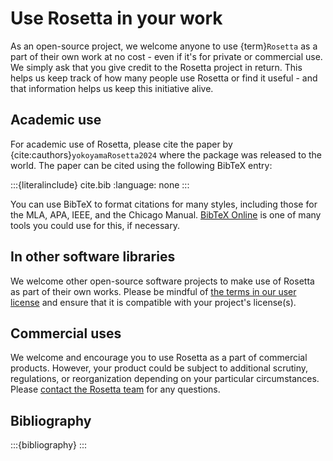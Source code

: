 # Use Rosetta in your work

As an open-source project, we welcome anyone to use {term}`Rosetta` as a part of their own work at no cost - even if it's for private or commercial use. We simply ask that you give credit to the Rosetta project in return. This helps us keep track of how many people use Rosetta or find it useful - and that information helps us keep this initiative alive.

## Academic use

For academic use of Rosetta, please cite the paper by {cite:cauthors}`yokoyamaRosetta2024` where the package was released to the world. The paper can be cited using the following BibTeX entry:

:::{literalinclude} cite.bib
:language: none
:::

You can use BibTeX to format citations for many styles, including those for the MLA, APA, IEEE, and the Chicago Manual. [BibTeX Online](https://bibtex.online/) is one of many tools you could use for this, if necessary.

## In other software libraries

We welcome other open-source software projects to make use of Rosetta as part of their own works. Please be mindful of [the terms in our user license](project:./contribute.md#license) and ensure that it is compatible with your project's license(s).

## Commercial uses

We welcome and encourage you to use Rosetta as a part of commercial products. However, your product could be subject to additional scrutiny, regulations, or reorganization depending on your particular circumstances. Please [contact the Rosetta team](project:./start/contact.md) for any questions.

## Bibliography

<!-- see https://github.com/executablebooks/jupyter-book/issues/1662#issuecomment-1070933666 -->

:::{bibliography}
:::
